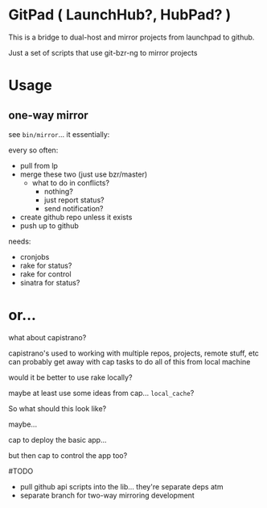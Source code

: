 
# GitPad ( LaunchHub?, HubPad? )

This is a bridge to dual-host and mirror projects from launchpad to github.

Just a set of scripts that use git-bzr-ng to mirror projects


# Usage

## one-way mirror

see `bin/mirror`... it essentially:

every so often:
  - pull from lp
  - merge these two (just use bzr/master)
    - what to do in conflicts?
      - nothing? 
      - just report status?
      - send notification?
  - create github repo unless it exists
  - push up to github


needs:
  - cronjobs
  - rake for status?
  - rake for control
  - sinatra for status?


# or...

what about capistrano?

capistrano's used to working with multiple repos, projects, remote stuff, etc
can probably get away with cap tasks to do all of this from local machine

would it be better to use rake locally?


maybe at least use some ideas from cap...
`local_cache`?


So what should this look like?

maybe...

cap to deploy the basic app...

but then cap to control the app too?


#TODO

- pull github api scripts into the lib... they're separate deps atm
- separate branch for two-way mirroring development


